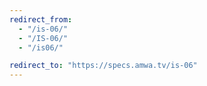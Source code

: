 ```yaml
---
redirect_from:
  - "/is-06/"
  - "/IS-06/"
  - "/is06/"

redirect_to: "https://specs.amwa.tv/is-06"
---
```

